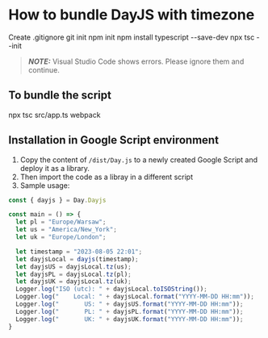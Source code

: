 # How to bundle DayJS with timezone
Create .gitignore
git init
npm init
npm install typescript --save-dev
npx tsc --init

> **_NOTE:_** Visual Studio Code shows errors. Please ignore them and continue.

## To bundle the script
npx tsc src/app.ts
webpack

## Installation in Google Script environment
1. Copy the content of `/dist/Day.js` to a newly created Google Script and deploy it as a library.
2. Then import the code as a libray in a different script
3. Sample usage:
```javascript
const { dayjs } = Day.Dayjs

const main = () => {
  let pl = "Europe/Warsaw";
  let us = "America/New_York";
  let uk = "Europe/London";

  let timestamp = "2023-08-05 22:01";
  let dayjsLocal = dayjs(timestamp);
  let dayjsUS = dayjsLocal.tz(us);
  let dayjsPL = dayjsLocal.tz(pl);
  let dayjsUK = dayjsLocal.tz(uk);
  Logger.log("ISO (utc): " + dayjsLocal.toISOString());
  Logger.log("    Local: " + dayjsLocal.format("YYYY-MM-DD HH:mm"));
  Logger.log("       US: " + dayjsUS.format("YYYY-MM-DD HH:mm"));
  Logger.log("       PL: " + dayjsPL.format("YYYY-MM-DD HH:mm"));
  Logger.log("       UK: " + dayjsUK.format("YYYY-MM-DD HH:mm"));
}
```
